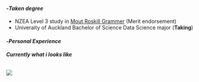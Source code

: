 #### -*Taken degree*
* NZEA Level 3 study in [Mout Roskill Grammer](https://www.mrgs.school.nz/) (Merit endorsement)
* Univeraity of Auckland Bachelor of Science Data Science major (**Taking**)

#### -*Personal Experience*




###### **Currently what i looks like**
![](https://media.tenor.com/e046riJYwWwAAAAC/bocchi-bocchi-the-rock.gif)
